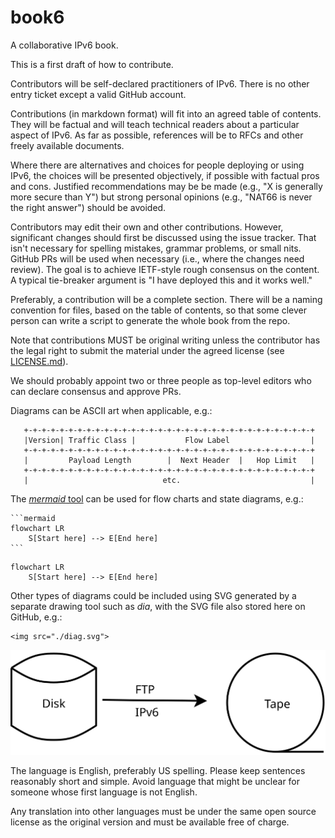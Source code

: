 # book6
A collaborative IPv6 book.

This is a first draft of how to contribute.

Contributors will be self-declared practitioners of IPv6. There is no other entry ticket except a valid GitHub account.

Contributions (in markdown format) will fit into an agreed table of contents. They will be factual and will teach technical readers about a particular aspect of IPv6. As far as possible, references will be to RFCs and other freely available documents.

Where there are alternatives and choices for people deploying or using IPv6, the choices will be presented objectively, if possible with factual pros and cons. Justified recommendations may be be made (e.g., "X is generally more secure than Y") but strong personal opinions (e.g., "NAT66 is never the right answer") should be avoided.

Contributors may edit their own and other contributions. However, significant changes should first be discussed using the issue tracker. That isn't necessary for spelling mistakes, grammar problems, or small nits. GitHub PRs will be used when necessary (i.e., where the changes need review). The goal is to achieve IETF-style rough consensus on the content. A typical tie-breaker argument is "I have deployed this and it works well."

Preferably, a contribution will be a complete section. There will be a naming convention for files, based on the table of contents, so that some clever person can write a script to generate the whole book from the repo.

Note that contributions MUST be original writing unless the contributor has the legal right to submit the material under the agreed license (see [LICENSE.md](LICENSE.md)).

We should probably appoint two or three people as top-level editors who can declare consensus and approve PRs.

Diagrams can be ASCII art when applicable, e.g.:
~~~
   +-+-+-+-+-+-+-+-+-+-+-+-+-+-+-+-+-+-+-+-+-+-+-+-+-+-+-+-+-+-+-+-+
   |Version| Traffic Class |           Flow Label                  |
   +-+-+-+-+-+-+-+-+-+-+-+-+-+-+-+-+-+-+-+-+-+-+-+-+-+-+-+-+-+-+-+-+
   |         Payload Length        |  Next Header  |   Hop Limit   |
   +-+-+-+-+-+-+-+-+-+-+-+-+-+-+-+-+-+-+-+-+-+-+-+-+-+-+-+-+-+-+-+-+
   |                              etc.                             |
~~~

The [*mermaid* tool](https://docs.github.com/en/get-started/writing-on-github/working-with-advanced-formatting/creating-diagrams) can be used for flow charts and state diagrams, e.g.:

~~~
```mermaid
flowchart LR
    S[Start here] --> E[End here]
```
~~~

```mermaid
flowchart LR
    S[Start here] --> E[End here]
```

Other types of diagrams could be included using SVG generated by a separate drawing tool such as *dia*, with the SVG file also stored here on GitHub, e.g.:

~~~
<img src="./diag.svg">
~~~
<img src="./diag.svg">

The language is English, preferably US spelling. Please keep sentences reasonably short and simple. Avoid language that might be unclear for someone whose first language is not English.

Any translation into other languages must be under the same open source license as the original version and must be available free of charge.
